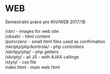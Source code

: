 # WEB
Semestrální práce pro KIV/WEB 2017/18

/obr/ - images for web site\
/obsah/ - html content\
/potvrzeni/ - small html files used as confirmation\
/skripty/php/kontrola/ - php controllers\
/skritpy/php/ - php getters\
/skripty/ - all JS - with AJAX callings\
/styly/ - css file\
index.html - main web html
